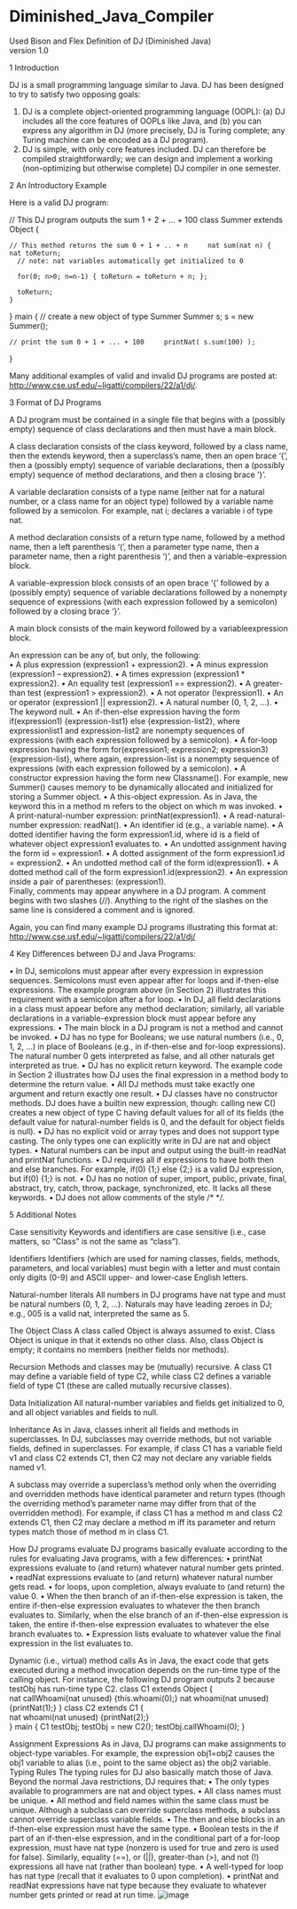 # Diminished_Java_Compiler
Used Bison and Flex
Definition of DJ (Diminished Java)  
	version 1.0 	
 
 
1	Introduction 
 
DJ is a small programming language similar to Java.  DJ has been designed to try to satisfy two opposing goals: 
1.	DJ is a complete object-oriented programming language (OOPL): (a) DJ includes all the core features of OOPLs like Java, and (b) you can express any algorithm in DJ (more precisely, DJ is Turing complete; any Turing machine can be encoded as a DJ program). 
2.	DJ is simple, with only core features included.  DJ can therefore be compiled straightforwardly; we can design and implement a working (non-optimizing but otherwise complete) DJ compiler in one semester. 
 
 
2	An Introductory Example 
 
Here is a valid DJ program: 
 
  // This DJ program outputs the sum 1 + 2 + ... + 100   class Summer extends Object { 
 
    // This method returns the sum 0 + 1 + .. + n     nat sum(nat n) {       nat toReturn; 
      // note: nat variables automatically get initialized to 0 
 
      for(0; n>0; n=n-1) { toReturn = toReturn + n; }; 
 
      toReturn; 
    } 
  }    main { 
    // create a new object of type Summer     Summer s;     s = new Summer(); 
 
    // print the sum 0 + 1 + ... + 100     printNat( s.sum(100) ); 
  } 
 
 
Many additional examples of valid and invalid DJ programs are posted at: http://www.cse.usf.edu/~ligatti/compilers/22/a1/dj/. 
 
 
 
3	Format of DJ Programs 
 
A DJ program must be contained in a single file that begins with a (possibly empty) sequence of class declarations and then must have a main block.   
 
A class declaration consists of the class keyword, followed by a class name, then the extends keyword, then a superclass’s name, then an open brace ‘{’, then a (possibly empty) sequence of variable declarations, then a (possibly empty) sequence of method declarations, and then a closing brace ‘}’. 
 
A variable declaration consists of a type name (either nat for a natural number, or a class name for an object type) followed by a variable name followed by a semicolon.  For example, nat i; declares a variable i of type nat. 
 
A method declaration consists of a return type name, followed by a method name, then a left parenthesis ‘(’, then a parameter type name, then a parameter name, then a right parenthesis ‘)’, and then a variable-expression block. 
 
A variable-expression block consists of an open brace ‘{’ followed by a (possibly empty) sequence of variable declarations followed by a nonempty sequence of expressions (with each expression followed by a semicolon) followed by a closing brace ‘}’. 
 
A main block consists of the main keyword followed by a variableexpression block. 
 
An expression can be any of, but only, the following:  
•	A plus expression (expression1 + expression2). 
•	A minus expression (expression1 – expression2). 
•	A times expression (expression1 * expression2). 
•	An equality test (expression1 == expression2). 
•	A greater-than test (expression1 > expression2). 
•	A not operator (!expression1). 
•	An or operator (expression1 || expression2). 
•	A natural number (0, 1, 2, ...). 
•	The keyword null. 
•	An if-then-else expression having the form if(expression1) {expression-list1} else {expression-list2}, where expressionlist1 and expression-list2 are nonempty sequences of expressions (with each expression followed by a semicolon). 
•	A for-loop expression having the form for(expression1; expression2; expression3) {expression-list}, where again, expression-list is a nonempty sequence of expressions (with each expression followed by a semicolon). 
•	A constructor expression having the form new Classname().  For example, new Summer() causes memory to be dynamically allocated and initialized for storing a Summer object. 
•	A this-object expression.  As in Java, the keyword this in a method m refers to the object on which m was invoked. 
•	A print-natural-number expression: printNat(expression1). 
•	A read-natural-number expression: readNat(). 
•	An identifier id (e.g., a variable name). 
•	A dotted identifier having the form expression1.id, where id is a field of whatever object expression1 evaluates to. 
•	An undotted assignment having the form id = expression1. 
•	A dotted assignment of the form expression1.id = expression2. • An undotted method call of the form id(expression1). 
•	A dotted method call of the form expression1.id(expression2). 
•	An expression inside a pair of parentheses: (expression1).  
Finally, comments may appear anywhere in a DJ program.  A comment begins with two slashes (//).  Anything to the right of the slashes on the same line is considered a comment and is ignored. 
 
Again, you can find many example DJ programs illustrating this format at: http://www.cse.usf.edu/~ligatti/compilers/22/a1/dj/ 
 
 
4 	Key Differences between DJ and Java Programs: 
 
•	In DJ, semicolons must appear after every expression in expression sequences.  Semicolons must even appear after for loops and if-then-else expressions.  The example program above (in Section 2) illustrates this requirement with a semicolon after a for loop. 
•	In DJ, all field declarations in a class must appear before any method declaration; similarly, all variable declarations in a variable-expression block must appear before any expressions. 
•	The main block in a DJ program is not a method and cannot be invoked. 
•	DJ has no type for Booleans; we use natural numbers (i.e., 0, 1, 2, ...) in place of Booleans (e.g., in if-then-else and for-loop expressions).  The natural number 0 gets interpreted as false, and all other naturals get interpreted as true. 
•	DJ has no explicit return keyword.  The example code in Section 2 illustrates how DJ uses the final expression in a method body to determine the return value. 
•	All DJ methods must take exactly one argument and return exactly one result. 
•	DJ classes have no constructor methods.  DJ does have a builtin new expression, though: calling new C() creates a new object of type C having default values for all of its fields (the default value for natural-number fields is 0, and the default for object fields is null). 
•	DJ has no explicit void or array types and does not support type casting.  The only types one can explicitly write in DJ are nat and object types. 
•	Natural numbers can be input and output using the built-in readNat and printNat functions. 
•	DJ requires all if expressions to have both then and else branches.  For example, if(0) {1;} else {2;} is a valid DJ expression, but if(0) {1;} is not. 
•	DJ has no notion of super, import, public, private, final, abstract, try, catch, throw, package, synchronized, etc.  It lacks all these keywords. 
•	DJ does not allow comments of the style /* */.  
 
5 	Additional Notes 
 
Case sensitivity 
Keywords and identifiers are case sensitive (i.e., case matters, so “Class” is not the same as “class”). 
 
Identifiers 
Identifiers (which are used for naming classes, fields, methods, parameters, and local variables) must begin with a letter and must contain only digits (0-9) and ASCII upper- and lower-case English letters. 
 
Natural-number literals 
All numbers in DJ programs have nat type and must be natural numbers (0, 1, 2, ...).  Naturals may have leading zeroes in DJ; e.g., 005 is a valid nat, interpreted the same as 5. 
 
The Object Class 
A class called Object is always assumed to exist.  Class Object is unique in that it extends no other class.  Also, class Object is empty; it contains no members (neither fields nor methods). 
 
Recursion 
Methods and classes may be (mutually) recursive.  A class C1 may define a variable field of type C2, while class C2 defines a variable field of type C1 (these are called mutually recursive classes). 
 
Data Initialization 
All natural-number variables and fields get initialized to 0, and all object variables and fields to null.   
 
Inheritance 
As in Java, classes inherit all fields and methods in superclasses.  In DJ, subclasses may override methods, but not variable fields, defined in superclasses.  For example, if class C1 has a variable field v1 and class C2 extends C1, then C2 may not declare any variable fields named v1.   
 
A subclass may override a superclass’s method only when the overriding and overridden methods have identical parameter and return types (though the overriding method’s parameter name may differ from that of the overridden method).  For example, if class C1 has a method m and class C2 extends C1, then C2 may declare a method m iff its parameter and return types match those of method m in class C1. 
 
How DJ programs evaluate 
DJ programs basically evaluate according to the rules for evaluating Java programs, with a few differences: 
•	printNat expressions evaluate to (and return) whatever natural number gets printed.   
•	readNat expressions evaluate to (and return) whatever natural number gets read. 
•	for loops, upon completion, always evaluate to (and return) the value 0. 
•	When the then branch of an if-then-else expression is taken, the entire if-then-else expression evaluates to whatever the then branch evaluates to.  Similarly, when the else branch of an if-then-else expression is taken, the entire if-then-else expression evaluates to whatever the else branch evaluates to. 
•	Expression lists evaluate to whatever value the final expression in the list evaluates to. 
 
Dynamic (i.e., virtual) method calls 
As in Java, the exact code that gets executed during a method invocation depends on the run-time type of the calling object.  For instance, the following DJ program outputs 2 because testObj has run-time type C2. 
 class C1 extends Object {  
  nat callWhoami(nat unused) {this.whoami(0);}   nat whoami(nat unused) {printNat(1);} 
} 
class C2 extends C1 {  
  nat whoami(nat unused) {printNat(2);}  
} main {   C1 testObj;   testObj = new C2();   testObj.callWhoami(0); 
} 
 
 
 
 
Assignment Expressions 
As in Java, DJ programs can make assignments to object-type variables.  For example, the expression obj1=obj2 causes the obj1 variable to alias (i.e., point to the same object as) the obj2 variable.  
Typing Rules 
The typing rules for DJ also basically match those of Java.  Beyond the normal Java restrictions, DJ requires that: 
•	The only types available to programmers are nat and object types. 
•	All class names must be unique. 
•	All method and field names within the same class must be unique.  Although a subclass can override superclass methods, a subclass cannot override superclass variable fields. 
•	The then and else blocks in an if-then-else expression must have the same type. 
•	Boolean tests in the if part of an if-then-else expression, and in the conditional part of a for-loop expression, must have nat type (nonzero is used for true and zero is used for false).  Similarly, equality (==), or (||), greater-than (>), and not (!) expressions all have nat (rather than boolean) type. 
•	A well-typed for loop has nat type (recall that it evaluates to 0 upon completion). 
•	printNat and readNat expressions have nat type because they evaluate to whatever number gets printed or read at run time. 
![image](https://github.com/user-attachments/assets/7ad6bb37-1378-46eb-b67f-24b4d71223bb)
